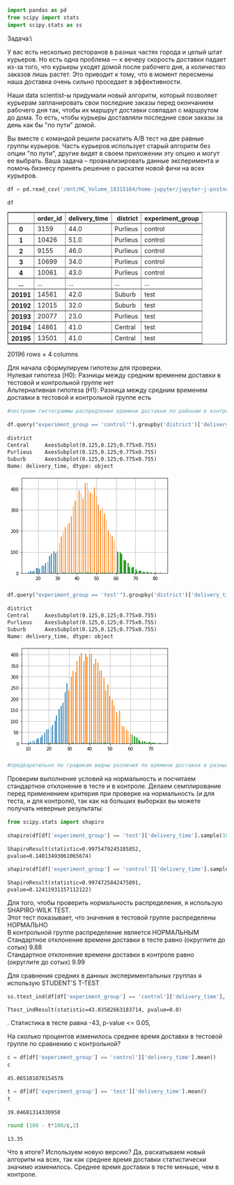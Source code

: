 ```python
import pandas as pd
from scipy import stats
import scipy.stats as ss
```

Задача:\

У вас есть несколько ресторанов в разных частях города и целый штат курьеров. Но есть одна проблема — к вечеру скорость доставки падает из-за того, что курьеры уходят домой после рабочего дня, а количество заказов лишь растет. Это приводит к тому, что в момент пересмены наша доставка очень сильно проседает в эффективности. 

Наши data scientist-ы придумали новый алгоритм, который позволяет курьерам запланировать свои последние заказы перед окончанием рабочего дня так, чтобы их маршрут доставки совпадал с маршрутом до дома. То есть, чтобы курьеры доставляли последние свои заказы за день как бы "по пути" домой. 

Вы вместе с командой решили раскатить A/B тест на две равные группы курьеров. Часть курьеров использует старый алгоритм без опции "по пути", другие видят в своем приложении эту опцию и могут ее выбрать. Ваша задача – проанализировать данные эксперимента и помочь бизнесу принять решение о раскатке новой фичи на всех курьеров.


```python
df = pd.read_csv('/mnt/HC_Volume_18315164/home-jupyter/jupyter-j-postnova/experiment_lesson_4.csv')
```


```python
df
```




<div>
<style scoped>
    .dataframe tbody tr th:only-of-type {
        vertical-align: middle;
    }

    .dataframe tbody tr th {
        vertical-align: top;
    }

    .dataframe thead th {
        text-align: right;
    }
</style>
<table border="1" class="dataframe">
  <thead>
    <tr style="text-align: right;">
      <th></th>
      <th>order_id</th>
      <th>delivery_time</th>
      <th>district</th>
      <th>experiment_group</th>
    </tr>
  </thead>
  <tbody>
    <tr>
      <th>0</th>
      <td>3159</td>
      <td>44.0</td>
      <td>Purlieus</td>
      <td>control</td>
    </tr>
    <tr>
      <th>1</th>
      <td>10426</td>
      <td>51.0</td>
      <td>Purlieus</td>
      <td>control</td>
    </tr>
    <tr>
      <th>2</th>
      <td>9155</td>
      <td>46.0</td>
      <td>Purlieus</td>
      <td>control</td>
    </tr>
    <tr>
      <th>3</th>
      <td>10699</td>
      <td>34.0</td>
      <td>Purlieus</td>
      <td>control</td>
    </tr>
    <tr>
      <th>4</th>
      <td>10061</td>
      <td>43.0</td>
      <td>Purlieus</td>
      <td>control</td>
    </tr>
    <tr>
      <th>...</th>
      <td>...</td>
      <td>...</td>
      <td>...</td>
      <td>...</td>
    </tr>
    <tr>
      <th>20191</th>
      <td>14561</td>
      <td>42.0</td>
      <td>Suburb</td>
      <td>test</td>
    </tr>
    <tr>
      <th>20192</th>
      <td>12015</td>
      <td>32.0</td>
      <td>Suburb</td>
      <td>test</td>
    </tr>
    <tr>
      <th>20193</th>
      <td>20077</td>
      <td>23.0</td>
      <td>Purlieus</td>
      <td>test</td>
    </tr>
    <tr>
      <th>20194</th>
      <td>14861</td>
      <td>41.0</td>
      <td>Central</td>
      <td>test</td>
    </tr>
    <tr>
      <th>20195</th>
      <td>13501</td>
      <td>41.0</td>
      <td>Central</td>
      <td>test</td>
    </tr>
  </tbody>
</table>
<p>20196 rows × 4 columns</p>
</div>



Для начала сформулируем гипотезы для проверки. \
Нулевая гипотеза (H0): Разницы между средним временем доставки в тестовой и контрольной группе нет\
Альтернативная гипотеза (H1): Разница между средним временем доставки в тестовой и контрольной группе есть



```python
#построим гистограммы распредления времени доставки по районам в контрольной и в тестовой группе
```


```python
df.query("experiment_group == 'control'").groupby('district')['delivery_time'].hist(bins=100)

```




    district
    Central     AxesSubplot(0.125,0.125;0.775x0.755)
    Purlieus    AxesSubplot(0.125,0.125;0.775x0.755)
    Suburb      AxesSubplot(0.125,0.125;0.775x0.755)
    Name: delivery_time, dtype: object




![png](output_6_1.png)



```python
df.query("experiment_group == 'test'").groupby('district')['delivery_time'].hist(bins=100)
```




    district
    Central     AxesSubplot(0.125,0.125;0.775x0.755)
    Purlieus    AxesSubplot(0.125,0.125;0.775x0.755)
    Suburb      AxesSubplot(0.125,0.125;0.775x0.755)
    Name: delivery_time, dtype: object




![png](output_7_1.png)



```python
#предварительно по графикам видны различия по времени доставки в разных районах, 
```

Проверим выполнение условий на нормальность и посчитаем стандартное отклонение в тесте и в контроле.
Делаем семплирование перед применением критерия при проверке на нормальность (и для теста, и для контроля), так как на больших выборках вы можете получать неверные результаты: 


```python
from scipy.stats import shapiro
```


```python
shapiro(df[df['experiment_group'] == 'test']['delivery_time'].sample(1000, random_state=17))
```




    ShapiroResult(statistic=0.9975479245185852, pvalue=0.14013493061065674)




```python
shapiro(df[df['experiment_group'] == 'control']['delivery_time'].sample(1000, random_state=17))
```




    ShapiroResult(statistic=0.9974725842475891, pvalue=0.12411931157112122)



Для того, чтобы проверить нормальность распределения, я использую 
SHAPIRO-WILK TEST. \
Этот тест показывает, что значения в тестовой группе распределены НОРМАЛЬНО\
В контрольной группе распределение является НОРМАЛЬНЫМ\
Стандартное отклонение времени доставки в тесте равно (округлите до сотых) 9.88\
Стандартное отклонение времени доставки в контроле равно (округлите до сотых) 9.99

Для сравнения средних в данных экспериментальных группах я использую 
STUDENT'S T-TEST


```python
ss.ttest_ind(df[df['experiment_group'] == 'control']['delivery_time'], df[df['experiment_group'] == 'test']['delivery_time'])
```




    Ttest_indResult(statistic=43.03582663183714, pvalue=0.0)



. Статистика в тесте равна -43, p-value <= 0.05, 

На сколько процентов изменилось среднее время доставки в тестовой группе по сравнению с контрольной?


```python
c = df[df['experiment_group'] == 'control']['delivery_time'].mean()
c
```




    45.065101070154576




```python
t = df[df['experiment_group'] == 'test']['delivery_time'].mean()
t
```




    39.04681314330958




```python
round (100 - t*100/c,2)
```




    13.35



Что в итоге? Используем новую версию? Да, раскатываем новый алгоритм на всех, так как среднее время доставки статистически значимо изменилось. Среднее время доставки в тесте меньше, чем в контроле.
